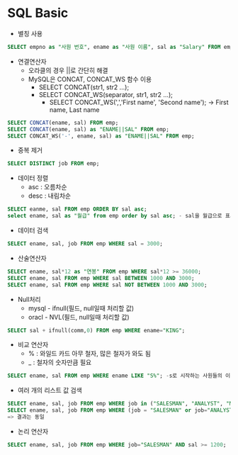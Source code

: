 # SQL Basic

- 별칭 사용

```SQL
SELECT empno as "사원 번호", ename as "사원 이름", sal as "Salary" FROM emp;
```

- 연결연산자
  - 오라클의 경우 ||로 간단히 해결
  - MySQL은 CONCAT, CONCAT_WS 함수 이용
    - SELECT CONCAT(str1, str2 …);
    - SELECT CONCAT_WS(separator, str1, str2 …); 
      - SELECT CONCAT_WS(',','First name', 'Second name');
        -> First name, Last name

```sql
SELECT CONCAT(ename, sal) FROM emp;
SELECT CONCAT(ename, sal) as "ENAME||SAL" FROM emp;
SELECT CONCAT_WS('-', ename, sal) as "ENAME||SAL" FROM emp;
```

- 중복 제거

```sql
SELECT DISTINCT job FROM emp;
```

- 데이터 정렬
  - asc : 오름차순
  - desc : 내림차순

```sql
SELECT eanme, sal FROM emp ORDER BY sal asc;
select ename, sal as "월급" from emp order by sal asc; - sal을 월급으로 표시
```

- 데이터 검색

```sql
SELECT ename, sal, job FROM emp WHERE sal = 3000;
```

- 산술연산자

```sql
SELECT ename, sal*12 as "연봉" FROM emp WHERE sal*12 >= 36000;
SELECT ename, sal FROM emp WHERE sal BETWEEN 1000 AND 3000;
SELECT ename, sal FROM emp WHERE sal NOT BETWEEN 1000 AND 3000;
```

- Null처리
  - mysql - ifnull(필드, null일때 처리할 값)
  - oracl - NVL(필드, null일때 처리할 값)

```sql
SELECT sal + ifnull(comm,0) FROM emp WHERE ename="KING";
```

- 비교 연산자
  - % : 와일드 카드 아무 철자, 많은 철자가 와도 됨
  - _ : 철자의 숫자만큼 필요

```sql
SELECT ename, sal FROM emp WHERE ename LIKE "S%"; -s로 시작하는 사원들의 이름과 월급 출력
```

- 여러 개의 리스트 값 검색

```sql
SELECT ename, sal, job FROM emp WHERE job in ("SALESMAN", "ANALYST", "MANAGER");
SELECT ename, sal, job FROM emp WHERE (job = "SALESMAN" or job="ANALYST" or job="MANAGER");
=> 결과는 동일
```

- 논리 연산자

```sql
SELECT ename, sal, job FROM emp WHERE job="SALESMAN" AND sal >= 1200;
```

